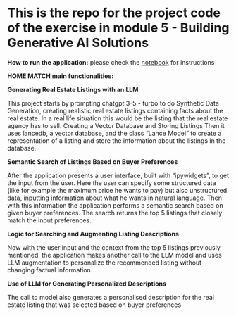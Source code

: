# This is the repo for the project code of the exercise in module 5 - Building Generative AI Solutions

**How to run the application:** please check the [notebook](HomeMatch_v1.0.ipynb) for instructions

**HOME MATCH main functionalities:**

**Generating Real Estate Listings with an LLM**

This project starts by prompting chatgpt 3-5 - turbo to do Synthetic Data Generation, creating realistic real estate listings containing facts about the real estate. In a real life situation this would be the listing that the real estate agency has to sell.
Creating a Vector Database and Storing Listings
Then it uses lancedb, a vector database, and the class “Lance Model” to create a representation of a listing and store the information about the listings in the database.

**Semantic Search of Listings Based on Buyer Preferences**

After the application presents a user interface, built with “ipywidgets”, to get the input from the user. Here the user can specify some structured data (like for example the maximum price he wants to pay) but also unstructured data, inputting information about what he wants in natural language.
Then with this information the application performs a semantic search based on given buyer preferences. The search returns the top 5 listings that closely match the input preferences.

**Logic for Searching and Augmenting Listing Descriptions**

Now with the user input and the context from the top 5 listings previously mentioned, the application makes another call to the LLM model and uses LLM augmentation to personalize the recommended listing without changing factual information.

**Use of LLM for Generating Personalized Descriptions**

The call to model also generates a personalised description for the real estate listing that was selected  based on buyer preferences
